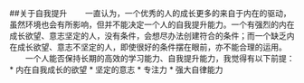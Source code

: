 ##关于自我提升
　　一直认为，一个优秀的人的成长更多的来自于内在的驱动，虽然环境也会有所影响，但并不能决定一个人的自我提升能力。一个有强烈的内在成长欲望、意志坚定的人，没有条件，会想尽办法创建符合的条件；而一个缺乏内在成长欲望、意志不坚定的人，即使很好的条件摆在眼前，亦不能合理的运用。  
　　一个人能否保持长期的高效的学习能力、自我提升能力，我觉得有以下前提：  
    * 内在自我成长的欲望
    * 坚定的意志
    * 专注力
    * 强大自律能力
